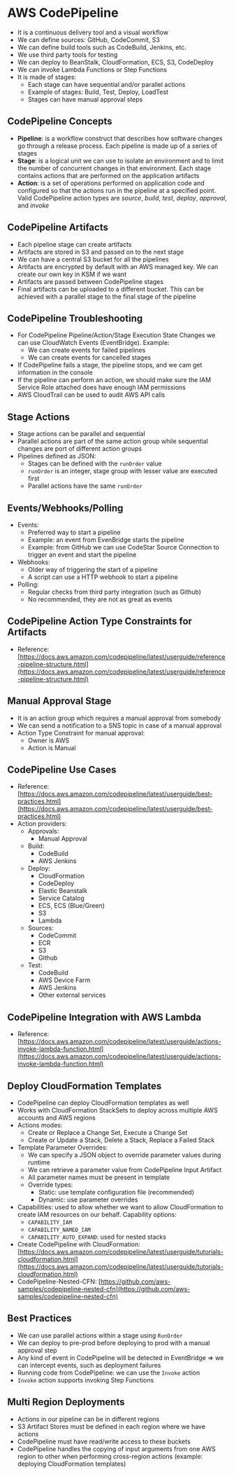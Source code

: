# AWS CodePipeline

- It is a continuous delivery tool and a visual workflow
- We can define sources: GitHub, CodeCommit, S3
- We can define build tools such as CodeBuild, Jenkins, etc.
- We use third party tools for testing
- We can deploy to BeanStalk, CloudFormation, ECS, S3, CodeDeploy
- We can invoke Lambda Functions or Step Functions
- It is made of stages:
    - Each stage can have sequential and/or parallel actions
    - Example of stages: Build, Test, Deploy, LoadTest
    - Stages can have manual approval steps

## CodePipeline Concepts

- **Pipeline**: is a workflow construct that describes how software changes go through a release process. Each pipeline is made up of a series of stages
- **Stage**:  is a logical unit we can use to isolate an environment and to limit the number of concurrent changes in that environment. Each stage contains actions that are performed on the application artifacts
- **Action**: is a set of operations performed on application code and configured so that the actions run in the pipeline at a specified point. Valid CodePipeline action types are *source*, *build*, *test*, *deploy*, *approval*, and *invoke*

## CodePipeline Artifacts

- Each pipeline stage can create artifacts
- Artifacts are stored in S3 and passed on to the next stage
- We can have a central S3 bucket for all the pipelines
- Artifacts are encrypted by default with an AWS managed key. We can create our own key in KSM if we want
- Artifacts are passed between CodePipeline stages
- Final artifacts can be uploaded to a different bucket. This can be achieved with a parallel stage to the final stage of the pipeline

## CodePipeline Troubleshooting

- For CodePipeline Pipeline/Action/Stage Execution State Changes we can use CloudWatch Events (EventBridge). Example:
    - We can create events for failed pipelines
    - We can create events for cancelled stages
- If CodePipeline fails a stage, the pipeline stops, and we cam get information in the console
- If the pipeline can perform an action, we should make sure the IAM Service Role attached does have enough IAM permissions
- AWS CloudTrail can be used to audit AWS API calls

## Stage Actions

- Stage actions can be parallel and sequential
- Parallel actions are part of the same action group while sequential changes are port of different action groups
- Pipelines defined as JSON:
    - Stages can be defined with the `runOrder` value
    - `runOrder` is an integer, stage group with lesser value are executed first
    - Parallel actions have the same `runOrder`

## Events/Webhooks/Polling

- Events: 
    - Preferred way to start a pipeline
    - Example: an event from EvenBridge starts the pipeline
    - Example: from GitHub we can use CodeStar Source Connection to trigger an event and start the pipeline
- Webhooks:
    - Older way of triggering the start of a pipeline
    - A script can use a HTTP webhook to start a pipeline
- Polling:
    - Regular checks from third party integration (such as Github)
    - No recommended, they are not as great as events

## CodePipeline Action Type Constraints for Artifacts

- Reference: [https://docs.aws.amazon.com/codepipeline/latest/userguide/reference-pipeline-structure.html](https://docs.aws.amazon.com/codepipeline/latest/userguide/reference-pipeline-structure.html)

## Manual Approval Stage

- It is an action group which requires a manual approval from somebody
- We can send a notification to a SNS topic in case of a manual approval
- Action Type Constraint for manual approval:
    - Owner is AWS
    - Action is Manual

## CodePipeline Use Cases

- Reference: [https://docs.aws.amazon.com/codepipeline/latest/userguide/best-practices.html](https://docs.aws.amazon.com/codepipeline/latest/userguide/best-practices.html)
- Action providers:
    - Approvals:
        - Manual Approval
    - Build:
        - CodeBuild
        - AWS Jenkins
    - Deploy:
        - CloudFormation
        - CodeDeploy
        - Elastic Beanstalk
        - Service Catalog
        - ECS, ECS (Blue/Green)
        - S3
        - Lambda
    - Sources:
        - CodeCommit
        - ECR
        - S3
        - Github
    - Test:
        - CodeBuild
        - AWS Device Farm
        - AWS Jenkins
        - Other external services

## CodePipeline Integration with AWS Lambda

- Reference: [https://docs.aws.amazon.com/codepipeline/latest/userguide/actions-invoke-lambda-function.html](https://docs.aws.amazon.com/codepipeline/latest/userguide/actions-invoke-lambda-function.html)

## Deploy CloudFormation Templates

- CodePipeline can deploy CloudFormation templates as well
- Works with CloudFormation StackSets to deploy across multiple AWS accounts and AWS regions
- Actions modes:
    - Create or Replace a Change Set, Execute a Change Set
    - Create or Update a Stack, Delete a Stack, Replace a Failed Stack
- Template Parameter Overrides:
    - We can specify a JSON object to override parameter values during runtime
    - We can retrieve a parameter value from CodePipeline Input Artifact
    - All parameter names must be present in template
    - Override types:
        - Static: use template configuration file (recommended)
        - Dynamic: use parameter overrides
- Capabilities: used to allow whether we want to allow CloudFormation to create IAM resources on our behalf. Capability options:
    - `CAPABILITY_IAM`
    - `CAPABILITY_NAMED_IAM`
    - `CAPABILITY_AUTO_EXPAND`: used for nested stacks
- Create CodePipeline with CloudFormation: [https://docs.aws.amazon.com/codepipeline/latest/userguide/tutorials-cloudformation.html](https://docs.aws.amazon.com/codepipeline/latest/userguide/tutorials-cloudformation.html)
- CodePipeline-Nested-CFN: [https://github.com/aws-samples/codepipeline-nested-cfn](https://github.com/aws-samples/codepipeline-nested-cfn)

## Best Practices

- We can use parallel actions within a stage using `RunOrder`
- We can deploy to pre-prod before deploying to prod with a manual approval step
- Any kind of event in CodePipeline will be detected in EventBridge => we can intercept events, such as deployment failures
- Running code from CodePipeline: we can use the `Invoke` action
- `Invoke` action supports invoking Step Functions

## Multi Region Deployments

- Actions in our pipeline can be in different regions
- S3 Artifact Stores must be defined in each region where we have actions
- CodePipeline must have read/write access to these buckets
- CodePipeline handles the copying of input arguments from one AWS region to other when performing cross-region actions (example: deploying CloudFormation templates)